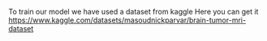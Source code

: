 To train our model we have used a dataset from kaggle 
Here you can get it https://www.kaggle.com/datasets/masoudnickparvar/brain-tumor-mri-dataset
